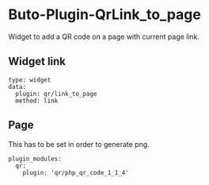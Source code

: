 # Buto-Plugin-QrLink_to_page
Widget to add a QR code on a page with current page link.

## Widget link
```
type: widget
data:
  plugin: qr/link_to_page
  method: link
```

## Page
This has to be set in order to generate png.
```
plugin_modules:
  qr:
    plugin: 'qr/php_qr_code_1_1_4'
```
